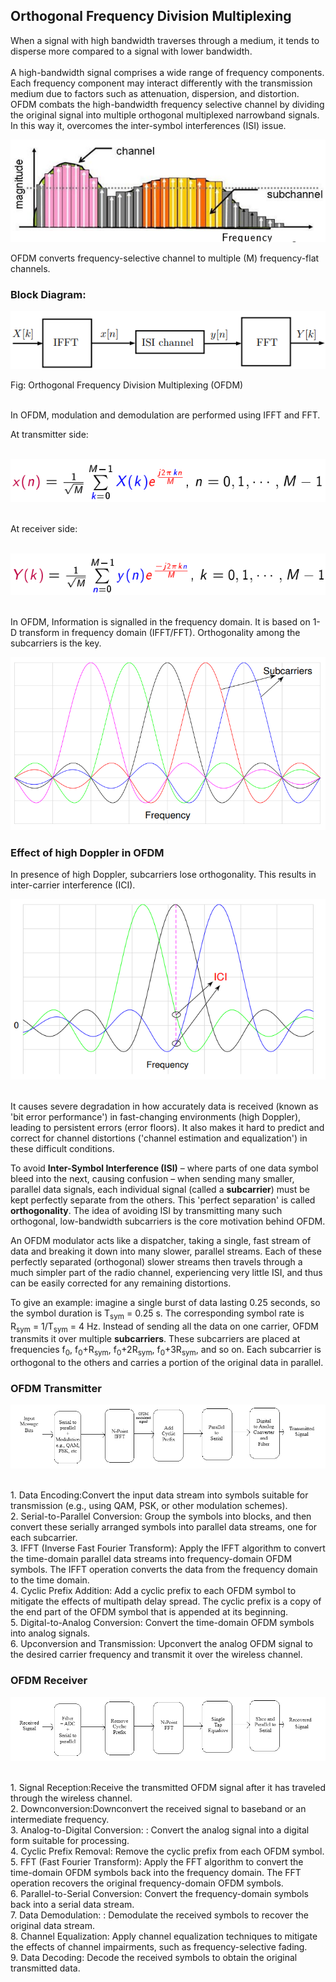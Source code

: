 <!DOCTYPE html>
<html lang="en">
<head>
  <meta charset="UTF-8">
  <meta name="viewport" content="width=device-width, initial-scale=1.0">
  <link href="https://cdn.jsdelivr.net/npm/tailwindcss@2.2.19/dist/tailwind.min.css" rel="stylesheet">
</head>
<body>
    <!-- sidebar and body -->
          <h2>
            Orthogonal Frequency Division Multiplexing
          </h2>
          <p>
            When a signal with high bandwidth traverses through a medium, it
            tends to disperse more compared to a signal with lower bandwidth.
            <br />
            <br />
            A high-bandwidth signal comprises a wide range of frequency
            components. Each frequency component may interact differently with
            the transmission medium due to factors such as attenuation,
            dispersion, and distortion. OFDM combats the high-bandwidth
            frequency selective channel by dividing the original signal into
            multiple orthogonal multiplexed narrowband signals. In this way it,
            overcomes the inter-symbol interferences (ISI) issue.
          </p>
          <div class="flex justify-center">
            <img src="./images/theory/ofdm/ofdm1.png" alt="ofdm_image" />
          </div>
          <p>
            OFDM converts frequency-selective channel to multiple (M)
            frequency-flat channels.
          </p>
          <h3>
            Block Diagram:
          </h3>
          <div class="flex flex-col justify-center items-center">
            <img src="./images/theory/ofdm/ofdm2.png" alt="ofdm_image" />
            <br/>
            <p class="font-semibold">Fig: Orthogonal Frequency Division Multiplexing (OFDM)</p>
          </div>
          <p>
            <br />
            In OFDM, modulation and demodulation are performed using IFFT and
            FFT.
            <br />
          </p>
          <p class="font-semibold">
            At transmitter side: <br />
            <br />
          </p>
          <div class="flex">
            <img src="./images/theory/ofdm/ofdm3.png" alt="ofdm_image" />
          </div>
          <p class="font-semibold">
            <br />
            At receiver side: <br />
            <br />
          </p>
          <div class="flex">
            <img src="./images/theory/ofdm/ofdm4.png" alt="ofdm_image" />
          </div>
          <p>
            <br />
            In OFDM, Information is signalled in the frequency domain. It is
            based on 1-D transform in frequency domain (IFFT/FFT). Orthogonality
            among the subcarriers is the key.
          </p>
          <div class="flex justify-center">
            <img src="./images/theory/ofdm/ofdm5.png" alt="ofdm_image" />
          </div>
          <h3>
            Effect of high Doppler in OFDM
          </h3>
          <p>
            In presence of high Doppler, subcarriers lose orthogonality. This
            results in inter-carrier interference (ICI).
          </p>
          <div class="flex justify-center">
            <img src="./images/theory/ofdm/ofdm6.png" alt="ofdm_image" />
          </div>
            <br />
        <p>
        It causes severe degradation in how accurately data is received (known as 'bit error performance') in fast-changing environments (high Doppler), leading to persistent errors (error floors). It also makes it hard to predict and correct for channel distortions ('channel estimation and equalization') in these difficult conditions.
        </p>
        <p>
        To avoid <strong>Inter-Symbol Interference (ISI)</strong> – where parts of one data symbol bleed into the next, causing confusion – when sending many smaller, parallel data signals, each individual signal (called a <strong>subcarrier</strong>) must be kept perfectly separate from the others. This 'perfect separation' is called <strong>orthogonality</strong>. The idea of avoiding ISI by transmitting many such orthogonal, low-bandwidth subcarriers is the core motivation behind OFDM.
        </p>
        <p>
        An OFDM modulator acts like a dispatcher, taking a single, fast stream of data and breaking it down into many slower, parallel streams. Each of these perfectly separated (orthogonal) slower streams then travels through a much simpler part of the radio channel, experiencing very little ISI, and thus can be easily corrected for any remaining distortions.
        </p>
        <p>
        To give an example: imagine a single burst of data lasting 0.25 seconds, so the symbol duration is 
        T<sub>sym</sub> = 0.25 s. The corresponding symbol rate is R<sub>sym</sub> = 1/T<sub>sym</sub> = 4 Hz. 
        Instead of sending all the data on one carrier, OFDM transmits it over multiple <strong>subcarriers</strong>. 
        These subcarriers are placed at frequencies f<sub>0</sub>, f<sub>0</sub>+R<sub>sym</sub>, 
        f<sub>0</sub>+2R<sub>sym</sub>, f<sub>0</sub>+3R<sub>sym</sub>, and so on. Each subcarrier is 
        orthogonal to the others and carries a portion of the original data in parallel.
        </p>
          <h3>
            OFDM Transmitter
          </h3>
          <div class="flex justify-center">
            <img src="./images/theory/ofdm/ofdm8.png" alt="ofdm_image" />
          </div>
          <br/>
          <p>
            <span class="font-semibold">1. Data Encoding:</span>Convert the
            input data stream into symbols suitable for transmission (e.g.,
            using QAM, PSK, or other modulation schemes).
            <br />
            <span class="font-semibold">2. Serial-to-Parallel Conversion:</span>
            Group the symbols into blocks, and then convert these serially
            arranged symbols into parallel data streams, one for each
            subcarrier.
            <br />
            <span class="font-semibold"
              >3. IFFT (Inverse Fast Fourier Transform):</span
            >
            Apply the IFFT algorithm to convert the time-domain parallel data
            streams into frequency-domain OFDM symbols. The IFFT operation
            converts the data from the frequency domain to the time domain.
            <br />
            <span class="font-semibold">4. Cyclic Prefix Addition:</span> Add a
            cyclic prefix to each OFDM symbol to mitigate the effects of
            multipath delay spread. The cyclic prefix is a copy of the end part
            of the OFDM symbol that is appended at its beginning. <br />
            <span class="font-semibold">5. Digital-to-Analog Conversion:</span>
            Convert the time-domain OFDM symbols into analog signals. <br />
            <span class="font-semibold">6. Upconversion and Transmission:</span>
            Upconvert the analog OFDM signal to the desired carrier frequency
            and transmit it over the wireless channel.
          </p>
          <h3>
            OFDM Receiver
          </h3>
          <div class="flex justify-center">
            <img src="./images/theory/ofdm/ofdm9.png" alt="ofdm_image" />
          </div>
          <br/>
          <p>
            <span class="font-semibold">1. Signal Reception:</span>Receive the
            transmitted OFDM signal after it has traveled through the wireless
            channel.
            <br />
            <span class="font-semibold">2. Downconversion:</span>Downconvert the
            received signal to baseband or an intermediate frequency.
            <br />
            <span class="font-semibold">3. Analog-to-Digital Conversion:</span>
            : Convert the analog signal into a digital form suitable for
            processing. <br />
            <span class="font-semibold">4. Cyclic Prefix Removal:</span> Remove
            the cyclic prefix from each OFDM symbol. <br />
            <span class="font-semibold">5. FFT (Fast Fourier Transform): </span>
            Apply the FFT algorithm to convert the time-domain OFDM symbols back
            into the frequency domain. The FFT operation recovers the original
            frequency-domain OFDM symbols.<br />
            <span class="font-semibold">6. Parallel-to-Serial Conversion:</span>
            Convert the frequency-domain symbols back into a serial data stream.
            <br />
            <span class="font-semibold">7. Data Demodulation:</span> :
            Demodulate the received symbols to recover the original data stream.
            <br />
            <span class="font-semibold">8. Channel Equalization:</span> Apply
            channel equalization techniques to mitigate the effects of channel
            impairments, such as frequency-selective fading. <br />
            <span class="font-semibold">9. Data Decoding: </span> Decode the
            received symbols to obtain the original transmitted data. <br />
          </p>
          <!--  -->
</body>
</html>
